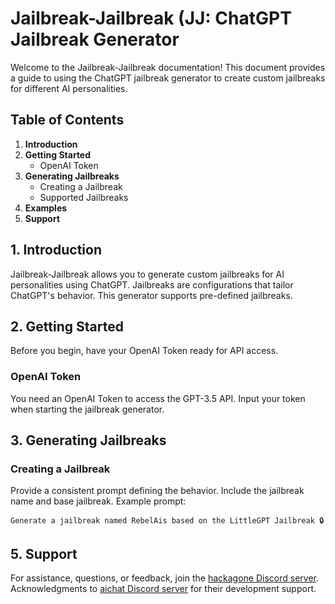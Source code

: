 # Jailbreak-Jailbreak (JJ: ChatGPT Jailbreak Generator

Welcome to the Jailbreak-Jailbreak documentation! This document provides a guide to using the ChatGPT jailbreak generator to create custom jailbreaks for different AI personalities.

## Table of Contents

1. **Introduction**
2. **Getting Started**
   - OpenAI Token
3. **Generating Jailbreaks**
   - Creating a Jailbreak
   - Supported Jailbreaks
4. **Examples**
5. **Support**

## 1. Introduction

Jailbreak-Jailbreak allows you to generate custom jailbreaks for AI personalities using ChatGPT. Jailbreaks are configurations that tailor ChatGPT's behavior. This generator supports pre-defined jailbreaks.

## 2. Getting Started

Before you begin, have your OpenAI Token ready for API access.

### OpenAI Token

You need an OpenAI Token to access the GPT-3.5 API. Input your token when starting the jailbreak generator.

## 3. Generating Jailbreaks

### Creating a Jailbreak

Provide a consistent prompt defining the behavior. Include the jailbreak name and base jailbreak. Example prompt:

`Generate a jailbreak named RebelAis based on the LittleGPT Jailbreak 🔒`

## 5. Support

For assistance, questions, or feedback, join the [hackagone Discord server](https://discord.gg/UkP6bK7XhR). Acknowledgments to [aichat Discord server](https://discord.gg/aichat) for their development support.


